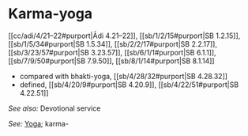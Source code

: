 # Karma-yoga

[[cc/adi/4/21–22#purport|Ādi 4.21–22]], [[sb/1/2/15#purport|SB 1.2.15]], [[sb/1/5/34#purport|SB 1.5.34]], [[sb/2/2/17#purport|SB 2.2.17]], [[sb/3/23/57#purport|SB 3.23.57]], [[sb/6/1/1#purport|SB 6.1.1]], [[sb/7/9/50#purport|SB 7.9.50]], [[sb/8/1/14#purport|SB 8.1.14]]

* compared with bhakti-yoga, [[sb/4/28/32#purport|SB 4.28.32]]
* defined, [[sb/4/20/9#purport|SB 4.20.9]], [[sb/4/22/51#purport|SB 4.22.51]]

*See also:* Devotional service

*See:* [Yoga](entries/yoga.md); karma-
